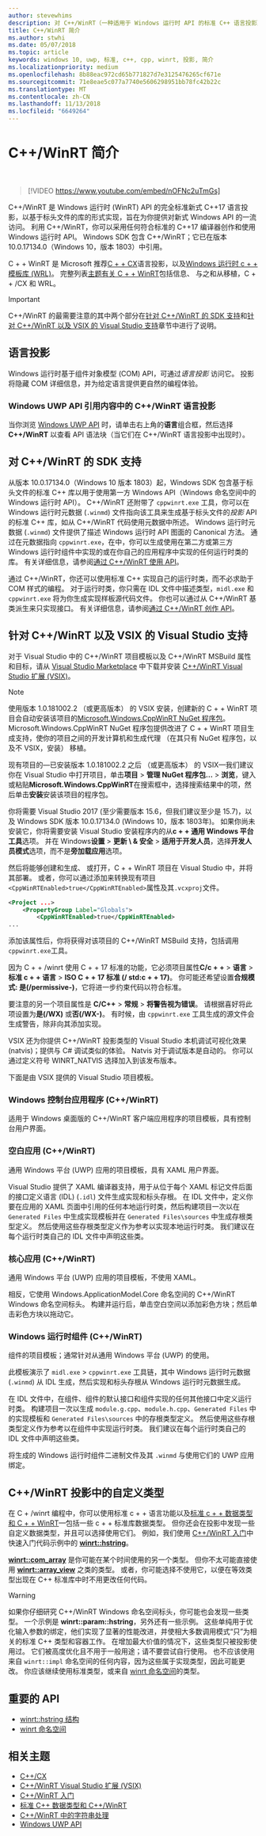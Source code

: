 ```yaml
---
author: stevewhims
description: 对 C++/WinRT（一种适用于 Windows 运行时 API 的标准 C++ 语言投影）的介绍。
title: C++/WinRT 简介
ms.author: stwhi
ms.date: 05/07/2018
ms.topic: article
keywords: windows 10, uwp, 标准, c++, cpp, winrt, 投影, 简介
ms.localizationpriority: medium
ms.openlocfilehash: 8b88eac972cd65b771827d7e3125476265cf671e
ms.sourcegitcommit: 71e8eae5c077a7740e5606298951bb78fc42b22c
ms.translationtype: MT
ms.contentlocale: zh-CN
ms.lasthandoff: 11/13/2018
ms.locfileid: "6649264"
---
```

# <a name="introduction-to-cwinrt"></a>C++/WinRT 简介
&nbsp;
> [!VIDEO https://www.youtube.com/embed/nOFNc2uTmGs]

C++/WinRT 是 Windows 运行时 (WinRT) API 的完全标准新式 C++17 语言投影，以基于标头文件的库的形式实现，旨在为你提供对新式 Windows API 的一流访问。 利用 C++/WinRT，你可以采用任何符合标准的 C++17 编译器创作和使用 Windows 运行时 API。 Windows SDK 包含 C++/WinRT；它已在版本 10.0.17134.0（Windows 10，版本 1803）中引用。

C + + WinRT 是 Microsoft 推荐[C + + CX](/cpp/cppcx/visual-c-language-reference-c-cx?branch=live)语言投影，以及[Windows 运行时 c + + 模板库 (WRL)](/cpp/windows/windows-runtime-cpp-template-library-wrl?branch=live)。 完整列表[主题有关 C + + WinRT](index.md#topics-about-cwinrt)包括信息、 与之和从移植，C + + /CX 和 WRL。

> [!IMPORTANT]
> C++/WinRT 的最需要注意的其中两个部分在[针对 C++/WinRT 的 SDK 支持](#sdk-support-for-cwinrt)和[针对 C++/WinRT 以及 VSIX 的 Visual Studio 支持](#visual-studio-support-for-cwinrt-and-the-vsix)章节中进行了说明。

## <a name="language-projections"></a>语言投影
Windows 运行时基于组件对象模型 (COM) API，可通过*语言投影* 访问它。 投影将隐藏 COM 详细信息，并为给定语言提供更自然的编程体验。

### <a name="the-cwinrt-language-projection-in-the-windows-uwp-api-reference-content"></a>Windows UWP API 引用内容中的 C++/WinRT 语言投影
当你浏览 [Windows UWP API](https://docs.microsoft.com/uwp/api/) 时，请单击右上角的**语言**组合框，然后选择 **C++/WinRT** 以查看 API 语法块（当它们在 C++/WinRT 语言投影中出现时）。

## <a name="sdk-support-for-cwinrt"></a>对 C++/WinRT 的 SDK 支持
从版本 10.0.17134.0（Windows 10 版本 1803）起，Windows SDK 包含基于标头文件的标准 C++ 库以用于使用第一方 Windows API（Windows 命名空间中的 Windows 运行时 API）。 C++/WinRT 还附带了 `cppwinrt.exe` 工具，你可以在 Windows 运行时元数据 (`.winmd`) 文件指向该工具来生成基于标头文件的*投影* API 的标准 C++ 库，如从 C++/WinRT 代码使用元数据中所述。 Windows 运行时元数据 (`.winmd`) 文件提供了描述 Windows 运行时 API 图面的 Canonical 方法。 通过在元数据指向 `cppwinrt.exe`，在中，你可以生成使用在第二方或第三方 Windows 运行时组件中实现的或在你自己的应用程序中实现的任何运行时类的库。 有关详细信息，请参阅[通过 C++/WinRT 使用 API](consume-apis.md)。

通过 C++/WinRT，你还可以使用标准 C++ 实现自己的运行时类，而不必求助于 COM 样式的编程。 对于运行时类，你只需在 IDL 文件中描述类型，`midl.exe` 和 `cppwinrt.exe` 将为你生成实现样板源代码文件。 你也可以通过从 C++/WinRT 基类派生来只实现接口。 有关详细信息，请参阅[通过 C++/WinRT 创作 API](author-apis.md)。

## <a name="visual-studio-support-for-cwinrt-and-the-vsix"></a>针对 C++/WinRT 以及 VSIX 的 Visual Studio 支持
对于 Visual Studio 中的 C++/WinRT 项目模板以及 C++/WinRT MSBuild 属性和目标，请从 [Visual Studio Marketplace](https://marketplace.visualstudio.com/) 中下载并安装 [C++/WinRT Visual Studio 扩展 (VSIX)](https://aka.ms/cppwinrt/vsix)。

> [!NOTE]
> 使用版本 1.0.181002.2 （或更高版本） 的 VSIX 安装，创建新的 C + + WinRT 项目会自动安装该项目的[Microsoft.Windows.CppWinRT NuGet 程序包](https://www.nuget.org/packages/Microsoft.Windows.CppWinRT/)。 Microsoft.Windows.CppWinRT NuGet 程序包提供改进了 C + + WinRT 项目生成支持，使你的项目之间的开发计算机和生成代理 （在其只有 NuGet 程序包，以及不 VSIX，安装） 移植。
>
> 现有项目的&mdash;已安装版本 1.0.181002.2 之后 （或更高版本） 的 VSIX&mdash;我们建议你在 Visual Studio 中打开项目，单击**项目** \> **管理 NuGet 程序包...** \> **浏览**，键入或粘贴**Microsoft.Windows.CppWinRT**在搜索框中，选择搜索结果中的项，然后单击**安装**安装该项目的程序包。

你将需要 Visual Studio 2017 (至少需要版本 15.6，但我们建议至少是 15.7)，以及 Windows SDK 版本 10.0.17134.0 (Windows 10，版本 1803年)。 如果你尚未安装它，你将需要安装 Visual Studio 安装程序内的从**c + + 通用 Windows 平台工具**选项。 并在 Windows**设置** > **更新 \ & 安全** > **适用于开发人员**，选择**开发人员模式**选项，而不是**旁加载应用**选项。

然后将能够创建和生成、 或打开，C + + WinRT 项目在 Visual Studio 中，并将其部署。 或者，你可以通过添加来转换现有项目`<CppWinRTEnabled>true</CppWinRTEnabled>`属性及其`.vcxproj`文件。

```xml
<Project ...>
    <PropertyGroup Label="Globals">
        <CppWinRTEnabled>true</CppWinRTEnabled>
...
```

添加该属性后，你将获得对该项目的 C++/WinRT MSBuild 支持，包括调用 `cppwinrt.exe`工具。

因为 C + + /winrt 使用 C + + 17 标准的功能，它必须项目属性**C/c + +** > **语言** > **标准 c + + 语言** > **ISO C + + 17 标准 (/ std:c + + 17)**。 你可能还希望设置**合规模式: 是(/permissive-)**，它将进一步约束代码以符合标准。

要注意的另一个项目属性是 **C/C++** > **常规** > **将警告视为错误**。 请根据喜好将此项设置为**是(/WX)** 或**否(/WX-)**。 有时候，由 `cppwinrt.exe` 工具生成的源文件会生成警告，除非向其添加实现。

VSIX 还为你提供 C++/WinRT 投影类型的 Visual Studio 本机调试可视化效果 (natvis)；提供与 C# 调试类似的体验。 Natvis 对于调试版本是自动的。 你可以通过定义符号 WINRT_NATVIS 选择加入到该发布版本。

下面是由 VSIX 提供的 Visual Studio 项目模板。

### <a name="windows-console-application-cwinrt"></a>Windows 控制台应用程序 (C++/WinRT)
适用于 Windows 桌面版的 C++/WinRT 客户端应用程序的项目模板，具有控制台用户界面。

### <a name="blank-app-cwinrt"></a>空白应用 (C++/WinRT)
通用 Windows 平台 (UWP) 应用的项目模板，具有 XAML 用户界面。

Visual Studio 提供了 XAML 编译器支持，用于从位于每个 XAML 标记文件后面的接口定义语言 (IDL) (`.idl`) 文件生成实现和标头存根。 在 IDL 文件中，定义你要在应用的 XAML 页面中引用的任何本地运行时类，然后构建项目一次以在 `Generated Files` 中生成实现模板并在 `Generated Files\sources` 中生成存根类型定义。 然后使用这些存根类型定义作为参考以实现本地运行时类。 我们建议在每个运行时类自己的 IDL 文件中声明这些类。

### <a name="core-app-cwinrt"></a>核心应用 (C++/WinRT)
通用 Windows 平台 (UWP) 应用的项目模板，不使用 XAML。

相反，它使用 Windows.ApplicationModel.Core 命名空间的 C++/WinRT Windows 命名空间标头。 构建并运行后，单击空白空间以添加彩色方块；然后单击彩色方块以拖动它。

### <a name="windows-runtime-component-cwinrt"></a>Windows 运行时组件 (C++/WinRT)
组件的项目模板；通常针对从通用 Windows 平台 (UWP) 的使用。

此模板演示了 `midl.exe` > `cppwinrt.exe` 工具链，其中 Windows 运行时元数据 (`.winmd`) 从 IDL 生成，然后实现和标头存根从 Windows 运行时元数据生成。

在 IDL 文件中，在组件、组件的默认接口和组件实现的任何其他接口中定义运行时类。 构建项目一次以生成 `module.g.cpp`、`module.h.cpp`、`Generated Files` 中的实现模板和 `Generated Files\sources` 中的存根类型定义。 然后使用这些存根类型定义作为参考以在组件中实现运行时类。 我们建议在每个运行时类自己的 IDL 文件中声明这些类。

将生成的 Windows 运行时组件二进制文件及其 `.winmd` 与使用它们的 UWP 应用绑定。

## <a name="custom-types-in-the-cwinrt-projection"></a>C++/WinRT 投影中的自定义类型
在 C + /winrt 编程中，你可以使用标准 c + + 语言功能以及[标准 c + + 数据类型和 C + + WinRT](std-cpp-data-types.md)&mdash;包括一些 c + + 标准库数据类型。 但你还会在投影中发现一些自定义数据类型，并且可以选择使用它们。 例如，我们使用 [C++/WinRT 入门](get-started.md)中快速入门代码示例中的 [**winrt::hstring**](/uwp/cpp-ref-for-winrt/hstring)。

[**winrt::com_array**](/uwp/cpp-ref-for-winrt/com-array) 是你可能在某个时间使用的另一个类型。 但你不太可能直接使用 [**winrt::array_view**](/uwp/cpp-ref-for-winrt/array-view) 之类的类型。 或者，你可能选择不使用它，以便在等效类型出现在 C++ 标准库中时不用更改任何代码。

> [!WARNING]
> 如果你仔细研究 C++/WinRT Windows 命名空间标头，你可能也会发现一些类型。 一个示例是 **winrt::param::hstring**，另外还有一些示例。 这些单纯用于优化输入参数的绑定，他们实现了显著的性能改进，并使相大多数调用模式“只”为相关的标准 C++ 类型和容器工作。 在增加最大价值的情况下，这些类型只被投影使用过。 它们被高度优化且不用于一般用途；请不要尝试自行使用。 也不应该使用来自 `winrt::impl` 命名空间的任何内容，因为这些属于实现类型，因此可能更改。 你应该继续使用标准类型，或来自 [winrt 命名空间](/uwp/cpp-ref-for-winrt/winrt)的类型。

## <a name="important-apis"></a>重要的 API
* [winrt::hstring 结构](/uwp/cpp-ref-for-winrt/hstring)
* [winrt 命名空间](/uwp/cpp-ref-for-winrt/winrt)

## <a name="related-topics"></a>相关主题
* [C++/CX](/cpp/cppcx/visual-c-language-reference-c-cx)
* [C++/WinRT Visual Studio 扩展 (VSIX)](https://aka.ms/cppwinrt/vsix)
* [C++/WinRT 入门](get-started.md)
* [标准 C++ 数据类型和 C++/WinRT](std-cpp-data-types.md)
* [C++/WinRT 中的字符串处理](strings.md)
* [Windows UWP API](https://docs.microsoft.com/uwp/api/)
